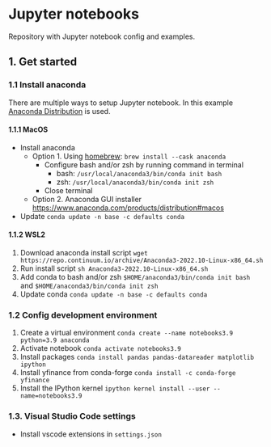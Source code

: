 # Jupyter notebooks

Repository with Jupyter notebook config and examples.

## 1. Get started

### 1.1 Install anaconda

There are multiple ways to setup Jupyter notebook.
In this example [Anaconda Distribution](https://www.anaconda.com/) is used.

#### 1.1.1 MacOS

- Install anaconda
  - Option 1. Using [homebrew](https://brew.sh/index_sv): `brew install --cask anaconda`
    - Configure bash and/or zsh by running command in terminal
      - bash: `/usr/local/anaconda3/bin/conda init bash`
      - zsh: `/usr/local/anaconda3/bin/conda init zsh`
    - Close terminal
  - Option 2. Anaconda GUI installer <https://www.anaconda.com/products/distribution#macos>
- Update `conda update -n base -c defaults conda`

#### 1.1.2 WSL2

1. Download anaconda install script `wget https://repo.continuum.io/archive/Anaconda3-2022.10-Linux-x86_64.sh`
2. Run install script `sh Anaconda3-2022.10-Linux-x86_64.sh`
3. Add conda to bash and/or zsh `$HOME/anaconda3/bin/conda init bash` and `$HOME/anaconda3/bin/conda init zsh`
4. Update conda `conda update -n base -c defaults conda`

### 1.2 Config development environment

1. Create a virtual environment `conda create --name notebooks3.9 python=3.9 anaconda`
2. Activate notebook `conda activate notebooks3.9`
3. Install packages `conda install pandas pandas-datareader matplotlib ipython`
4. Install yfinance from conda-forge `conda install -c conda-forge yfinance`
5. Install the IPython kernel `ipython kernel install --user --name=notebooks3.9`

### 1.3. Visual Studio Code settings

- Install vscode extensions in `settings.json`
